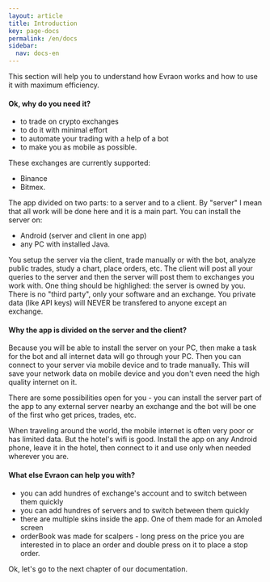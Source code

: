 ```yaml
---
layout: article
title: Introduction
key: page-docs
permalink: /en/docs
sidebar:
  nav: docs-en
---
```


This section will help you to understand how Evraon works and how to use it with maximum efficiency.

#### Ok, why do you need it?
- to trade on crypto exchanges
- to do it with minimal effort
- to automate your trading with a help of a bot
- to make you as mobile as possible.

These exchanges are currently supported:
- Binance
- Bitmex.

The app divided on two parts: to a server and to a client. By "server" I mean that all work will be done here and it is a main part. You can install the server on:
- Android (server and client in one app)
- any PC with installed Java.

You setup the server via the client, trade manually or with the bot, analyze public trades, study a chart, place orders, etc. The client will post all your queries to the server and then the server will post them to exchanges you work with. One thing should be highlighed: the server is owned by you. There is no "third party", only your software and an exchange. You private data (like API keys) will NEVER be transfered to anyone except an exchange.


#### Why the app is divided on the server and the client?
Because you will be able to install the server on your PC, then make a task for the bot and all internet data will go through your PC. Then you can connect to your server via mobile device and to trade manually. This will save your network data on mobile device and you don't even need the high quality internet on it.

There are some possibilities open for you - you can install the server part of the app to any external server nearby an exchange and the bot will be one of the first who get prices, trades, etc. 

When traveling around the world, the mobile internet is often very poor or has limited data. But the hotel's wifi is good. Install the app on any Android phone, leave it in the hotel, then connect to it and use only when needed wherever you are. 

#### What else Evraon can help you with?
- you can add hundres of exchange's account and to switch between them quickly
- you can add hundres of servers and to switch between them quickly
- there are multiple skins inside the app. One of them made for an Amoled screen
- orderBook was made for scalpers - long press on the price you are interested in to place an order and double press on it to place a stop order.

Ok, let's go to the next chapter of our documentation.